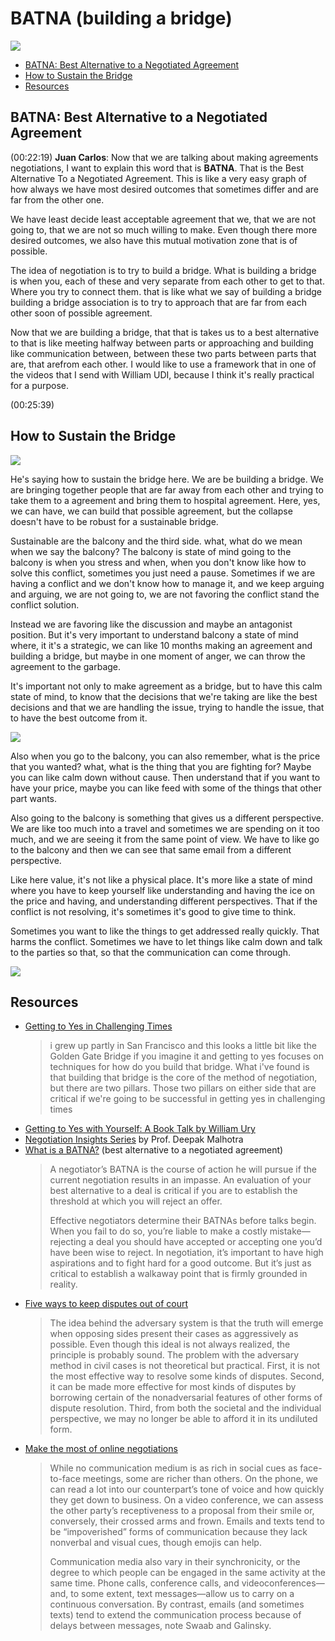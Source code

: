 # BATNA (building a bridge)

![](https://i.imgur.com/w8WQLc5.png)

- [BATNA: Best Alternative to a Negotiated Agreement](#batna-best-alternative-to-a-negotiated-agreement)
- [How to Sustain the Bridge](#how-to-sustain-the-bridge)
- [Resources](#resources)

## BATNA: Best Alternative to a Negotiated Agreement

(00:22:19)
**Juan Carlos**:    Now that we are talking about making agreements negotiations, I want to explain this word that is **BATNA**. That is the Best Alternative To a Negotiated Agreement. This is like a very easy graph of how always we have most desired outcomes that sometimes differ and are far from the other one. 

We have least decide least acceptable agreement that we, that we are not going to, that we are not so much willing to make. Even though there more desired outcomes, we also have this mutual motivation zone that is of possible. 

The idea of negotiation is to try to build a bridge. What is building a bridge is when you, each of these and very separate from each other to get to that. Where you try to connect them. that is like what we say of building a bridge building a bridge association is to try to approach that are far from each other soon of possible agreement. 

Now that we are building a bridge, that that is takes us to a best alternative to that is like meeting halfway between parts or approaching and building like communication between, between these two parts between parts that are, that arefrom each other. I would like to use a framework that in one of the videos that I send with William UDI, because I think it's really practical for a purpose.  

(00:25:39)

## How to Sustain the Bridge

![](https://i.imgur.com/Dy9Zkl8.png)

He's saying how to sustain the bridge here. We are be building a bridge. We are bringing together people that are far away from each other and trying to take them to a agreement and bring them to hospital agreement. Here, yes, we can have, we can build that possible agreement, but the collapse doesn't have to be robust for a sustainable bridge. 

Sustainable are the balcony and the third side. what, what do we mean when we say the balcony? The balcony is state of mind going to the balcony is when you stress and when, when you don't know like how to solve this conflict, sometimes you just need a pause. Sometimes if we are having a conflict and we don't know how to manage it, and we keep arguing and arguing, we are not going to, we are not favoring the conflict stand the conflict solution.  

Instead we are favoring like the discussion and maybe an antagonist position. But it's very important to understand balcony a state of mind where, it it's a strategic, we can like 10 months making an agreement and building a bridge, but maybe in one moment of anger, we can throw the agreement to the garbage. 

It's important not only to make agreement as a bridge, but to have this calm state of mind, to know that the decisions that we're taking are like the best decisions and that we are handling the issue, trying to handle the issue, that to have the best outcome from it. 

![](https://i.imgur.com/okJ9oBU.png)

Also when you go to the balcony, you can also remember, what is the price that you wanted? what, what is the thing that you are fighting for? Maybe you can like calm down without cause. Then understand that if you want to have your price, maybe you can like feed with some of the things that other part wants. 

Also going to the balcony is something that gives us a different perspective. We are like too much into a travel and sometimes we are spending on it too much, and we are seeing it from the same point of view. We have to like go to the balcony and then we can see that same email from a different perspective. 

Like here value, it's not like a physical place. It's more like a state of mind where you have to keep yourself like understanding and having the ice on the price and having, and understanding different perspectives. That if the conflict is not resolving, it's sometimes it's good to give time to think. 

Sometimes you want to like the things to get addressed really quickly. That harms the conflict. Sometimes we have to let things like calm down and talk to the parties so that, so that the communication can come through.  

![](https://i.imgur.com/ZBnl0jG.png)

## Resources
* [Getting to Yes in Challenging Times](https://youtu.be/-2lcXp-MiVQ?t=749)
  > i grew up partly in San Francisco and this looks a little bit like the Golden Gate Bridge if you imagine it and getting to yes focuses on techniques for how do you build that bridge. What i've found is that building that bridge is the core of the method of negotiation, but there are two pillars. Those two pillars on either side that are critical if we're going to be successful in getting yes in challenging times
* [Getting to Yes with Yourself: A Book Talk by William Ury](https://www.youtube.com/watch?v=fghb0-hL5Hw)
* [Negotiation Insights Series](http://www.negotiatingtheimpossible.com/) by Prof. Deepak Malhotra
* [What is a BATNA?](https://drive.google.com/file/d/1ZHMyDW-RDgCDc6tkJjOqBdJ096RRerqq/view?usp=sharing) (best alternative to a negotiated agreement)
  > A negotiator’s BATNA is the course of action he will pursue if the current negotiation results in an impasse. An evaluation of your best alternative to a deal is critical if you are to establish the threshold at which you will reject an offer. 
  > 
  > Effective negotiators determine their BATNAs before talks begin. When you fail to do so, you’re liable to make a costly mistake—rejecting a deal you should have accepted or accepting one you’d have been wise to reject. In negotiation, it’s important to have high aspirations and to fight hard for a good outcome. But it’s just as critical to establish a walkaway point that is firmly grounded in reality.
* [Five ways to keep disputes out of court](https://hbr.org/1990/01/five-ways-to-keep-disputes-out-of-court) 
  > The idea behind the adversary system is that the truth will emerge when opposing sides present their cases as aggressively as possible. Even though this ideal is not always realized, the principle is probably sound. The problem with the adversary method in civil cases is not theoretical but practical. First, it is not the most effective way to resolve some kinds of disputes. Second, it can be made more effective for most kinds of disputes by borrowing certain of the nonadversarial features of other forms of dispute resolution. Third, from both the societal and the individual perspective, we may no longer be able to afford it in its undiluted form.
* [Make the most of online negotiations](https://drive.google.com/file/d/14hg6FZvWFS15ZbK29YgG3i_NU2hLwnBe/view?usp=sharing)
  > While no communication medium is as rich in social cues as face-to-face meetings, some are richer than others. On the phone, we can read a lot into our counterpart’s tone of voice and how quickly they get down to business. On a video conference, we can assess the other party’s receptiveness to a proposal from their smile or, conversely, their crossed arms and frown. Emails and texts tend to be “impoverished” forms of communication because they lack nonverbal and visual cues, though emojis can help.
  > 
  > Communication media also vary in their synchronicity, or the degree to which people can be engaged in the same activity at the same time. Phone calls, conference calls, and videoconferences—and, to some extent, text messages—allow us to carry on a continuous conversation. By contrast, emails (and sometimes texts) tend to extend the communication process because of delays between messages, note Swaab and Galinsky.
